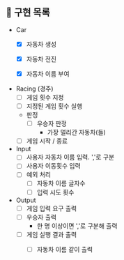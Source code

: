 ## 🎯 구현 목록

- Car
    - [x] 자동차 생성
    - [x] 자동차 전진
    - [x] 자동차 이름 부여


- Racing (경주)
    - [ ] 게임 횟수 지정
    - [ ] 지정된 게임 횟수 실행
    - 판정
        - [ ] 우승자 판정
            - 가장 멀리간 자동차(들)
    - [ ] 게임 시작 / 종료
- Input
    - [ ] 사용자 자동차 이름 입력. ','로 구분
    - [ ] 사용자 이동횟수 입력
    - [ ] 예외 처리
        - [ ] 자동차 이름 글자수
        - [ ] 입력 시도 횟수
- Output
    - [ ] 게임 입력 요구 출력
    - [ ] 우승자 출력
        - 한 명 이상이면 ','로 구분해 출력
    - [ ] 게임 실행 결과 출력
        - [ ] 자동차 이름 같이 출력
    